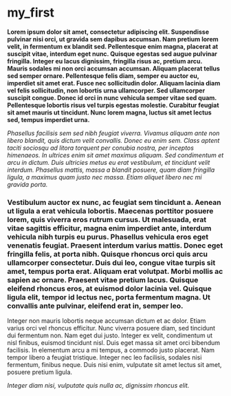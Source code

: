 # my_first

**Lorem ipsum dolor sit amet, consectetur adipiscing elit. Suspendisse pulvinar nisi orci, ut gravida sem dapibus accumsan. Nam pretium lorem velit, in fermentum ex blandit sed. Pellentesque enim magna, placerat at suscipit vitae, interdum eget nunc. Quisque egestas sed augue pulvinar fringilla. Integer eu lacus dignissim, fringilla risus ac, pretium arcu. Mauris sodales mi non orci accumsan accumsan. Aliquam placerat tellus sed semper ornare. Pellentesque felis diam, semper eu auctor eu, imperdiet sit amet erat. Fusce nec sollicitudin dolor. Aliquam lacinia diam vel felis sollicitudin, non lobortis urna ullamcorper. Sed ullamcorper suscipit congue. Donec id orci in nunc vehicula semper vitae sed quam. Pellentesque lobortis risus vel turpis egestas molestie. Curabitur feugiat sit amet mauris ut tincidunt. Nunc lorem magna, luctus sit amet lectus sed, tempus imperdiet urna.**

_Phasellus facilisis sem sed nibh feugiat viverra. Vivamus aliquam ante non libero blandit, quis dictum velit convallis. Donec eu enim sem. Class aptent taciti sociosqu ad litora torquent per conubia nostra, per inceptos himenaeos. In ultrices enim sit amet maximus aliquam. Sed condimentum et arcu in dictum. Duis ultricies metus eu erat vestibulum, et tincidunt velit interdum. Phasellus mattis, massa a blandit posuere, quam diam fringilla ligula, a maximus quam justo nec massa. Etiam aliquet libero nec mi gravida porta._

### Vestibulum auctor ex nunc, ac feugiat sem tincidunt a. Aenean ut ligula a erat vehicula lobortis. Maecenas porttitor posuere lorem, quis viverra eros rutrum cursus. Ut malesuada, erat vitae sagittis efficitur, magna enim imperdiet ante, interdum vehicula nibh turpis eu purus. Phasellus vehicula eros eget venenatis feugiat. Praesent interdum varius mattis. Donec eget fringilla felis, at porta nibh. Quisque rhoncus orci quis arcu ullamcorper consectetur. Duis dui leo, congue vitae turpis sit amet, tempus porta erat. Aliquam erat volutpat. Morbi mollis ac sapien ac ornare. Praesent vitae pretium lacus. Quisque eleifend rhoncus eros, at euismod dolor lacinia vel. Quisque ligula elit, tempor id lectus nec, porta fermentum magna. Ut convallis ante pulvinar, eleifend erat in, semper leo.

Integer non mauris lobortis neque accumsan dictum et ac dolor. Etiam varius orci vel rhoncus efficitur. Nunc viverra posuere diam, sed tincidunt dui fermentum non. Nam eget dui justo. Integer ex velit, condimentum ut nisl finibus, euismod tincidunt nisl. Duis eget massa sit amet orci bibendum facilisis. In elementum arcu a mi tempus, a commodo justo placerat. Nam tempor libero a feugiat tristique. Integer nec leo facilisis, sodales nisi fermentum, finibus neque. Duis nisi enim, vulputate sit amet lectus sit amet, posuere pretium ligula.

_Integer diam nisi, vulputate quis nulla ac, dignissim rhoncus elit._ 
